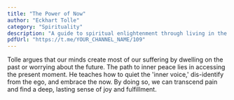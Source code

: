 ```yaml
---
title: "The Power of Now"
author: "Eckhart Tolle"
category: "Spirituality"
description: "A guide to spiritual enlightenment through living in the present moment."
pdfUrl: "https://t.me/YOUR_CHANNEL_NAME/109"
---
```

Tolle argues that our minds create most of our suffering by dwelling on the past or worrying about the future. The path to inner peace lies in accessing the present moment. He teaches how to quiet the 'inner voice,' dis-identify from the ego, and embrace the now. By doing so, we can transcend pain and find a deep, lasting sense of joy and fulfillment.

